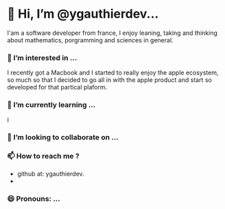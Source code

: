# 👋 Hi, I’m @ygauthierdev...
  I'am a software developer from france, I enjoy leaning, taking and thinking about mathematics, porgramming and sciences in general. 
  
###  👀 I’m interested in ...
I recently got a Macbook and I started to really enjoy the apple ecosystem, so much so that I decided to go all in with the apple product and start so developed for that partical plaform.
### 🌱 I’m currently learning ...
I 
### 💞️ I’m looking to collaborate on ...
### 📫 How to reach me ?
- github at: ygauthierdev. 
- 
### 😄 Pronouns: ...
